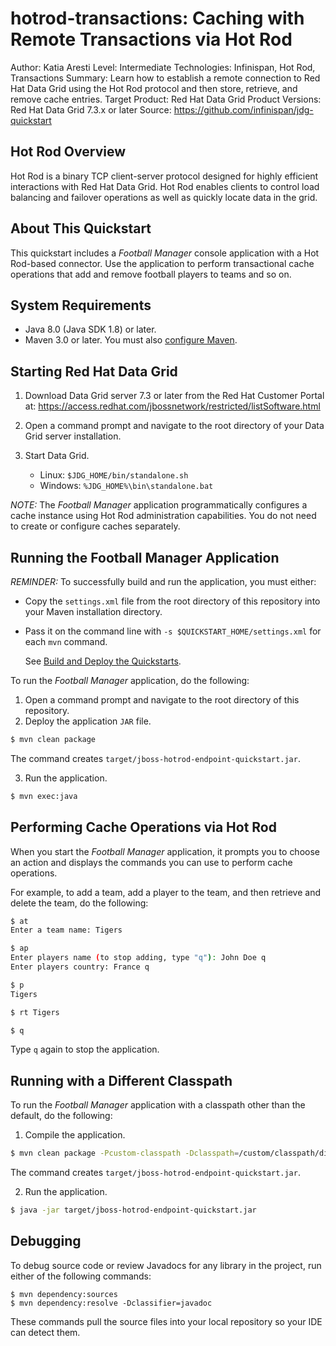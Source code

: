 hotrod-transactions: Caching with Remote Transactions via Hot Rod
===========================================================================
Author: Katia Aresti
Level: Intermediate
Technologies: Infinispan, Hot Rod, Transactions
Summary: Learn how to establish a remote connection to Red Hat Data Grid using the Hot Rod protocol and then store, retrieve, and remove cache entries.
Target Product: Red Hat Data Grid
Product Versions: Red Hat Data Grid 7.3.x or later
Source: <https://github.com/infinispan/jdg-quickstart>

Hot Rod Overview
----------------

Hot Rod is a binary TCP client-server protocol designed for highly efficient interactions with Red Hat Data Grid. Hot Rod enables clients to control load balancing and failover operations as well as quickly locate data in the grid.

About This Quickstart
---------------------
This quickstart includes a *Football Manager* console application with a Hot Rod-based connector. Use the application to perform transactional cache operations that add and remove football players to teams and so on.

System Requirements
-------------------

* Java 8.0 (Java SDK 1.8) or later.
* Maven 3.0 or later. You must also [configure Maven](https://github.com/jboss-developer/jboss-developer-shared-resources/blob/master/guides/CONFIGURE_MAVEN.md#configure-maven-to-build-and-deploy-the-quickstarts).

Starting Red Hat Data Grid
-----------------------------

1. Download Data Grid server 7.3 or later from the Red Hat Customer Portal at: https://access.redhat.com/jbossnetwork/restricted/listSoftware.html

2. Open a command prompt and navigate to the root directory of your Data Grid server installation.

3. Start Data Grid.

   * Linux: `$JDG_HOME/bin/standalone.sh`
   * Windows: `%JDG_HOME%\bin\standalone.bat`

_NOTE:_ The *Football Manager* application programmatically configures a cache instance using Hot Rod administration capabilities. You do not need to create or configure caches separately.

Running the Football Manager Application
----------------------------------------
_REMINDER:_ To successfully build and run the application, you must either:
* Copy the `settings.xml` file from the root directory of this repository into your Maven installation directory.
* Pass it on the command line with `-s $QUICKSTART_HOME/settings.xml` for each `mvn` command.

  See [Build and Deploy the Quickstarts](../../README.md#build-and-deploy-the-quickstarts).

To run the *Football Manager* application, do the following:

1. Open a command prompt and navigate to the root directory of this repository.
2. Deploy the application `JAR` file.

  ```bash
  $ mvn clean package
  ```

  The command creates `target/jboss-hotrod-endpoint-quickstart.jar`.

3. Run the application.

  ```bash
  $ mvn exec:java
  ```

Performing Cache Operations via Hot Rod
---------------------------------------
When you start the *Football Manager* application, it prompts you to choose an action and displays the commands you can use to perform cache operations.

For example, to add a team, add a player to the team, and then retrieve and delete the team, do the following:

  ```bash
  $ at
  Enter a team name: Tigers

  $ ap
  Enter players name (to stop adding, type "q"): John Doe q
  Enter players country: France q

  $ p
  Tigers

  $ rt Tigers

  $ q
  ```

Type `q` again to stop the application.

Running with a Different Classpath
----------------------------------------
To run the *Football Manager* application with a classpath other than the default, do the following:

1. Compile the application.

  ```bash
  $ mvn clean package -Pcustom-classpath -Dclasspath=/custom/classpath/directory
  ```

  The command creates `target/jboss-hotrod-endpoint-quickstart.jar`.

2. Run the application.

  ```bash
  $ java -jar target/jboss-hotrod-endpoint-quickstart.jar
  ```

Debugging
---------
To debug source code or review Javadocs for any library in the project, run either of the following commands:

    $ mvn dependency:sources
    $ mvn dependency:resolve -Dclassifier=javadoc

These commands pull the source files into your local repository so your IDE can detect them.
